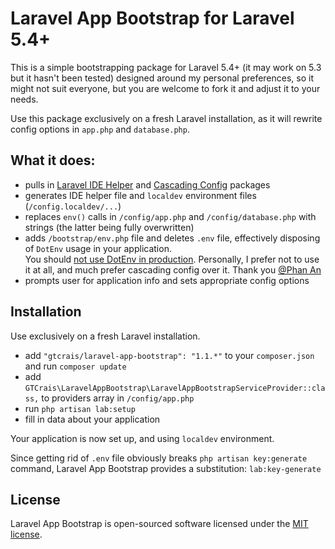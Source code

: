 # Laravel App Bootstrap for Laravel 5.4+

This is a simple bootstrapping package for Laravel 5.4+ (it may work on 5.3 but it hasn't been tested) designed around my 
personal preferences, so it might not suit everyone, but you are welcome to fork it and adjust it to your needs.

Use this package exclusively on a fresh Laravel installation, as it will rewrite config options in `app.php` and `database.php`.

## What it does:

- pulls in [Laravel IDE Helper](https://github.com/barryvdh/laravel-ide-helper) and [Cascading Config](https://github.com/phanan/cascading-config)
packages
- generates IDE helper file and `localdev` environment files (`/config.localdev/...`)
- replaces `env()` calls in `/config/app.php` and `/config/database.php` with strings (the latter being fully overwritten)
- adds `/bootstrap/env.php` file and deletes `.env` file, effectively disposing of `DotEnv` usage in your application.   
You should [not use DotEnv in production](https://github.com/laravel/framework/issues/8191). Personally, I prefer not to
use it at all, and much prefer cascading config over it. Thank you [@Phan An](https://github.com/phanan/cascading-config)
- prompts user for application info and sets appropriate config options

## Installation

Use exclusively on a fresh Laravel installation.

- add `"gtcrais/laravel-app-bootstrap": "1.1.*"` to your `composer.json` and run `composer update`
- add `GTCrais\LaravelAppBootstrap\LaravelAppBootstrapServiceProvider::class,` to providers array in `/config/app.php`
- run `php artisan lab:setup`
- fill in data about your application

Your application is now set up, and using `localdev` environment.

Since getting rid of `.env` file obviously breaks `php artisan key:generate` command, Laravel App Bootstrap
provides a substitution: `lab:key-generate`

## License

Laravel App Bootstrap is open-sourced software licensed under the [MIT license](http://opensource.org/licenses/MIT).
